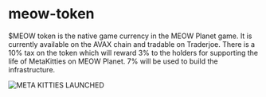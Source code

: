 # meow-token
$MEOW token is the native game currency in the MEOW Planet game. It is currently available on the AVAX chain and tradable on Traderjoe. There is a 10% tax on the token which will reward 3% to the holders for supporting the life of MetaKitties on MEOW Planet. 7% will be used to build the infrastructure.

![META KITTIES LAUNCHED](https://user-images.githubusercontent.com/96044993/145774577-9b705a9b-5091-47c3-bedb-003ef3a8e992.png)
